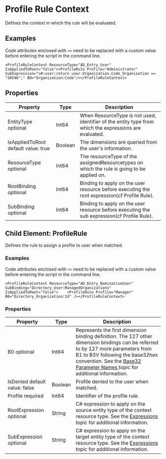 # Profile Rule Context

Defines the context in which the rule will be evaluated.

## Examples

Code attributes enclosed with `<>` need to be replaced with a custom value before entering the
script in the command line.

```
<ProfileRuleContext ResourceType="AD_Entry_User" IsAppliedToRoot="false"><ProfileRule Profile="Administrator" SubExpression="c#:user:return user.Organization.Code_Organisation == "SRV46";" B0="Organization:Code"/></ProfileRuleContext>
```

## Properties

| Property                            | Type    | Description                                                                                            |
| ----------------------------------- | ------- | ------------------------------------------------------------------------------------------------------ |
| EntityType optional                 | Int64   | When ResourceType is not used, identifier of the entity type from which the expressions are evaluated. |
| IsAppliedToRoot default value: true | Boolean | The dimensions are queried from the user's information.                                                |
| ResourceType optional               | Int64   | The resourceType of the assignedResourcetypes on which the rule is going to be applied on.             |
| RootBinding optional                | Int64   | Binding to apply on the user resource before executing the root expression(cf Profile Rule).           |
| SubBinding optional                 | Int64   | Binding to apply on the user resource before executing the sub expression(cf Profile Rule).            |

## Child Element: ProfileRule

Defines the rule to assign a profile to user when matched.

### Examples

Code attributes enclosed with `<>` need to be replaced with a custom value before entering the
script in the command line.

```
<ProfileRuleContext ResourceType="AD_Entry_NominativeUser" SubBinding="Directory_User:ManagedOrganizations" IsAppliedToRoot="false">    <ProfileRule Profile="Manager" B0="Directory_Organization:Id" /></ProfileRuleContext>
```

### Properties

| Property                      | Type    | Description                                                                                                                                                                                                                                                                                                                                          |
| ----------------------------- | ------- | ---------------------------------------------------------------------------------------------------------------------------------------------------------------------------------------------------------------------------------------------------------------------------------------------------------------------------------------------------- |
| B0 optional                   | Int64   | Represents the first dimension binding definition. The 127 other dimension bindings can be referred to by 127 more parameters from B1 to B3V following the base32hex convention. See the [ Base32 Parameter Names ](/docs/identitymanager/saas/identitymanager/integration-guide/toolkit/parameter-names/index.md) topic for additional information. |
| IsDenied default value: false | Boolean | Profile denied to the user when matched.                                                                                                                                                                                                                                                                                                             |
| Profile required              | Int64   | Identifier of the profile rule.                                                                                                                                                                                                                                                                                                                      |
| RootExpression optional       | String  | C# expression to apply on the source entity type of the context resource type. See the [Expressions](/docs/identitymanager/saas/identitymanager/integration-guide/toolkit/expressions/index.md) topic for additional information.                                                                                                                    |
| SubExpression optional        | String  | C# expression to apply on the target entity type of the context resource type. See the [Expressions](/docs/identitymanager/saas/identitymanager/integration-guide/toolkit/expressions/index.md) topic for additional information.                                                                                                                    |
